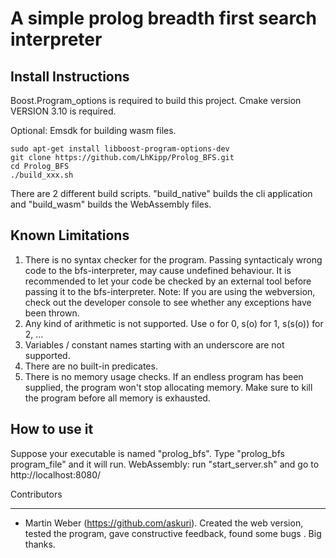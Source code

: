 A simple prolog breadth first search interpreter
================================================


Install Instructions
--------------------
Boost.Program_options is required to build this project.
Cmake version VERSION 3.10 is required.

Optional: Emsdk for building wasm files.

```shell
sudo apt-get install libboost-program-options-dev 
git clone https://github.com/LhKipp/Prolog_BFS.git
cd Prolog_BFS
./build_xxx.sh
```
There are 2 different build scripts. "build_native" builds the cli application and "build_wasm" builds the WebAssembly files.

Known Limitations
-----------------
1. There is no syntax checker for the program. Passing syntacticaly wrong code to the bfs-interpreter, may cause undefined behaviour.
        It is recommended to let your code be checked by an external tool before passing it to the bfs-interpreter.
        Note: If you are using the webversion, check out the developer console to see whether any exceptions have been thrown.
2. Any kind of arithmetic is not supported. Use o for 0, s(o) for 1, s(s(o)) for 2, ...
3. Variables / constant names starting with an underscore are not supported.
4. There are no built-in predicates.
5. There is no memory usage checks. If an endless program has been supplied, the program won't stop allocating memory. Make sure to kill the program before all memory is exhausted.


How to use it
-------------
Suppose your executable is named "prolog_bfs".
Type "prolog_bfs program_file" and it will run.
WebAssembly: run "start_server.sh" and go to http://localhost:8080/


Contributors
____________
- Martin Weber (https://github.com/askuri). Created the web version, tested the program, gave constructive feedback, found some bugs . Big thanks.
